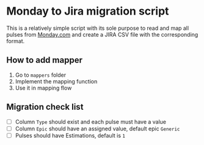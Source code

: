 # Monday to Jira migration script 
This is a relatively simple script with its sole purpose to read and map all pulses from [Monday.com](https://monday.com) and create a JIRA CSV file with the corresponding format.

## How to add mapper
1. Go to `mappers` folder
2. Implement the mapping function
3. Use it in mapping flow

## Migration check list
- [ ] Column `Type` should exist and each pulse must have a value
- [ ] Column `Epic` should have an assigned value, default epic `Generic`
- [ ] Pulses should have Estimations, default is `1`
